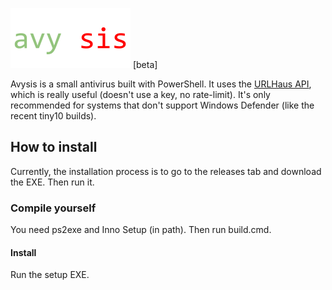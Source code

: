 ![](avysis.png) [beta]

Avysis is a small antivirus built with PowerShell. It uses the [URLHaus API](https://urlhaus-api.abuse.ch/), which is really useful (doesn't use a key, no rate-limit). It's only recommended for systems that don't support Windows Defender (like the recent tiny10 builds).

## How to install

Currently, the installation process is to go to the releases tab and download the EXE. Then run it.

### Compile yourself

You need ps2exe and Inno Setup (in path). Then run build.cmd.

#### Install

Run the setup EXE.
